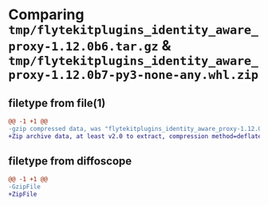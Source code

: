 # Comparing `tmp/flytekitplugins_identity_aware_proxy-1.12.0b6.tar.gz` & `tmp/flytekitplugins_identity_aware_proxy-1.12.0b7-py3-none-any.whl.zip`

## filetype from file(1)

```diff
@@ -1 +1 @@
-gzip compressed data, was "flytekitplugins_identity_aware_proxy-1.12.0b6.tar", last modified: Wed Apr 24 18:30:36 2024, max compression
+Zip archive data, at least v2.0 to extract, compression method=deflate
```

## filetype from diffoscope

```diff
@@ -1 +1 @@
-GzipFile
+ZipFile
```

